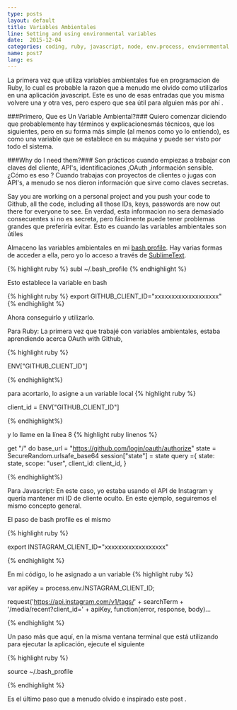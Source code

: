 ```yaml
---
type: posts
layout: default
title: Variables Ambientales
line: Setting and using environmental variables 
date:  2015-12-04 
categories: coding, ruby, javascript, node, env.process, enviornmental variables
name: post7
lang: es
---
```


La primera vez que utiliza variables ambientales fue en programacion de Ruby, lo cual es probable la razon que a menudo me olvido como utilizarlos en una aplicación javascript. Este es uno de esas entradas que you misma volvere una y otra ves, pero espero que sea útil para alguien más por ahí . 

###Primero, Que es Un Variable Ambiental?###
Quiero comenzar diciendo que probablemente hay términos y explicacionesmás técnicos, que los siguientes, pero en su forma más simple (al menos como yo lo entiendo), es como una variable que se establece en su máquina y puede ser visto por todo el sistema.

###Why do I need them?###
Son prácticos cuando empiezas a trabajar con claves del cliente, API's, identificaciones ,OAuth ,información sensible. ¿Cómo es eso ? Cuando trabajas con proyectos de clientes o jugas con API's, a menudo se nos dieron información que sirve como claves secretas.

Say you are working on a personal project and you push your code to Github, all the code, including all those IDs, keys, passwords are now out there for everyone to see. En verdad, esta informacion no sera demasiado consecuentes si no es secreta, pero fácilmente puede tener problemas grandes que preferiría evitar. Esto es cuando las variables ambientales son útiles

Almaceno las variables ambientales en mi <html><a href="http://natelandau.com/my-mac-osx-bash_profile/" target="_blank">bash profile</a></html>. Hay varias formas de acceder a ella, pero yo lo acceso a través de <html><a href="http://www.sublimetext.com/" target="_blank">SublimeText</a></html>. 

{% highlight ruby %}
subl ~/.bash_profile
{% endhighlight %}

Esto establece la variable en bash

{% highlight ruby %}
export GITHUB_CLIENT_ID="xxxxxxxxxxxxxxxxxxx"
{% endhighlight %}

Ahora conseguirlo y utilizarlo. 

Para Ruby:
La primera vez que trabajé con variables ambientales, estaba aprendiendo acerca OAuth with Github,

{% highlight ruby %}

ENV["GITHUB_CLIENT_ID"]

{% endhighlight%}

para acortarlo, lo asigne a un variable local
{% highlight ruby %}

client_id = ENV["GITHUB_CLIENT_ID"]

{% endhighlight%}

y lo llame en la línea 8
{% highlight ruby linenos %}

get "/" do
	base_url = "https://github.com/login/oauth/authorize"
	state = SecureRandom.urlsafe_base64
	session["state"] = state
	query ={
		state: state,
		scope: "user",
		client_id: client_id,
	}

{% endhighlight%}

Para Javascript:
En este caso, yo estaba usando el API de Instagram y quería mantener mi ID de cliente oculto. En este ejemplo, seguiremos el mismo concepto general. 

El paso de bash profile es el mismo

{% highlight ruby %}

export INSTAGRAM_CLIENT_ID="xxxxxxxxxxxxxxxxxx"

{% endhighlight %}

En mi código, lo he asignado a un variable 
{% highlight ruby %}

var apiKey = process.env.INSTAGRAM_CLIENT_ID;

request('https://api.instagram.com/v1/tags/' + searchTerm + '/media/recent?client_id=' + apiKey, function(error, response, body)...

{% endhighlight %}

Un paso más que aquí, en la misma ventana terminal que está utilizando para ejecutar la aplicación, ejecute el siguiente

{% highlight ruby %}

source ~/.bash_profile

{% endhighlight %}

Es el último paso que a menudo olvido e inspirado este post .